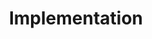 ---
title: Implementation
week: 3
dates:
- 2023-02-07
- 2023-02-09
current: false
unit: 1
project: project1
reading:
- chimero
lectures:
- '[Digital Typography & Interface Aesthetics](https://vimeo.com/amtparsons/review/507335385/ae7e1387ec)'
day1:
- 'Discuss CD lecture'
- 'Variable Font Activity Review'
- 'Activity: [Modular Letter](/activities/modular-letter/)'
- 'Review Project 1 implementation'
day2:
- 'Frank Chimero, Reading Discussion Lead: Juliana'
- 'Review Project 1 implementation'
- 'Activity: [Modular Letter](/activities/modular-letter/)'
hw:
- 'Reading 3 + Discussion Questions, Lecture Video'
- 'Project 1: Implementation, Project Description paragraph'
---
